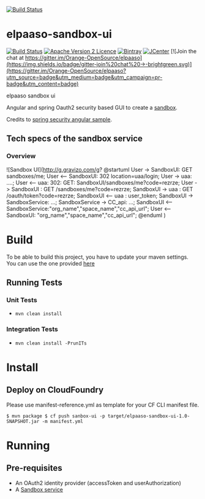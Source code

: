 [![Build Status](https://travis-ci.org/Orange-OpenSource/elpaaso-sandbox-service.svg?branch=master)](https://travis-ci.org/Orange-OpenSource/elpaaso-sandbox-ui)

# elpaaso-sandbox-ui
[![Build Status](https://travis-ci.org/Orange-OpenSource/elpaaso-sandbox-ui.svg?branch=master)](https://travis-ci.org/Orange-OpenSource/elpaaso-sandbox-ui)
[![Apache Version 2 Licence](http://img.shields.io/:license-Apache%20v2-blue.svg)](LICENSE)
[![Bintray](https://www.bintray.com/docs/images/bintray_badge_color.png)](https://bintray.com/elpaaso/maven/elpaaso-sandbox-ui/view?source=watch)
[![JCenter](https://img.shields.io/badge/JCenter-available-blue.svg)](https://bintray.com/bintray/jcenter?filterByPkgName=elpaaso-sandbox-ui)
[![Join the chat at https://gitter.im/Orange-OpenSource/elpaaso](https://img.shields.io/badge/gitter-join%20chat%20→-brightgreen.svg)](https://gitter.im/Orange-OpenSource/elpaaso?utm_source=badge&utm_medium=badge&utm_campaign=pr-badge&utm_content=badge)

elpaaso sandbox ui


Angular and spring Oauth2 security based GUI to create a [sandbox](https://github.com/Orange-OpenSource/elpaaso-sandbox-service.git).

Credits to [spring security angular sample](https://github.com/dsyer/spring-security-angular.git).



## Tech specs of the sandbox service

### Overview

![Sandbox UI](http://g.gravizo.com/g?
@startuml
User -> SandboxUI: GET sandboxes/me;
User <-- SandboxUI: 302 location=uaa/login;
User -> uaa: ....;
User <-- uaa: 302: GET: SandboxUI/sandboxes/me?code=rezrze;
User -> SandboxUI : GET /sandboxes/me?code=rezrze;
SandboxUI -> uaa : GET /oauth/token?code=rezrze;
SandboxUI <-- uaa : user_token;
SandboxUI -> SandboxService: ...;
SandboxService -> CC_api: ...;
SandboxUI <-- SandboxService:"org_name","space_name","cc_api_url";
User <-- SandboxUI: "org_name","space_name","cc_api_url";
@enduml
)


# Build
To be able to build this project, you have to update your maven settings. You can use the one provided [here]()

## Running Tests

### Unit Tests
   * `mvn clean install`
### Integration Tests
   * `mvn clean install -PrunITs`

# Install
## Deploy on CloudFoundry
Please use manifest-reference.yml as template for your CF CLI manifest file.

``
$ mvn package
$ cf push sanbox-ui -p target/elpaaso-sandbox-ui-1.0-SNAPSHOT.jar -m manifest.yml
``

# Running
## Pre-requisites
 * An OAuth2 identity provider (accessToken and userAuthorization)
 * A [Sandbox service](https://github.com/Orange-OpenSource/elpaaso-sandbox-service.git)





